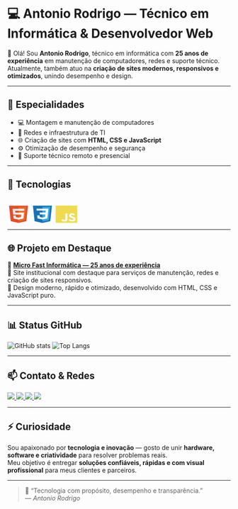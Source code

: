 # 💻 Antonio Rodrigo — Técnico em Informática & Desenvolvedor Web

👋 Olá! Sou **Antonio Rodrigo**, técnico em informática com **25 anos de experiência** em manutenção de computadores, redes e suporte técnico.  
Atualmente, também atuo na **criação de sites modernos, responsivos e otimizados**, unindo desempenho e design.

---

## 🚀 Especialidades

- 💻 Montagem e manutenção de computadores  
- 🧰 Redes e infraestrutura de TI  
- 🌐 Criação de sites com **HTML, CSS e JavaScript**  
- ⚙️ Otimização de desempenho e segurança  
- 🧩 Suporte técnico remoto e presencial  

---

## 🧠 Tecnologias

<div style="display: inline_block"><br>  
  <img align="center" alt="HTML" height="40" width="50" src="https://raw.githubusercontent.com/devicons/devicon/master/icons/html5/html5-original.svg">
  <img align="center" alt="CSS" height="40" width="50" src="https://raw.githubusercontent.com/devicons/devicon/master/icons/css3/css3-original.svg">
  <img align="center" alt="JS" height="40" width="50" src="https://raw.githubusercontent.com/devicons/devicon/master/icons/javascript/javascript-plain.svg">
</div>

---

## 🌐 Projeto em Destaque

🔹 [**Micro Fast Informática — 25 anos de experiência**](http://microfastinformatica.online/)  
💬 Site institucional com destaque para serviços de manutenção, redes e criação de sites responsivos.  
📱 Design moderno, rápido e otimizado, desenvolvido com HTML, CSS e JavaScript puro.

---

## 📊 Status GitHub

![GitHub stats](https://github-readme-stats.vercel.app/api?username=arsgoliveira&show_icons=true&theme=tokyonight)
![Top Langs](https://github-readme-stats.vercel.app/api/top-langs/?username=arsgoliveira&layout=compact&theme=tokyonight)

---

## 📫 Contato & Redes

<div> 
  <a href="https://instagram.com/arsgoliveira" target="_blank">
    <img src="https://img.shields.io/badge/-Instagram-%23E4405F?style=for-the-badge&logo=instagram&logoColor=white">
  </a>
  <a href="https://discordapp.com/users/831243695302377554" target="_blank">
    <img src="https://img.shields.io/badge/Discord-0b5f8a?style=for-the-badge&logo=discord&logoColor=white">
  </a>
  <a href="mailto:argoliveira80@gmail.com" target="_blank">
    <img src="https://img.shields.io/badge/-Gmail-%230b5f8a?style=for-the-badge&logo=gmail&logoColor=white">
  </a>
  <a href="https://www.linkedin.com/in/antonio-rodrigo-gomes-de-oliveira-55240134a/" target="_blank">
    <img src="https://img.shields.io/badge/-LinkedIn-%230e7ab3?style=for-the-badge&logo=linkedin&logoColor=white">
  </a>
</div>

---

## ⚡ Curiosidade

Sou apaixonado por **tecnologia e inovação** — gosto de unir **hardware, software e criatividade** para resolver problemas reais.  
Meu objetivo é entregar **soluções confiáveis, rápidas e com visual profissional** para meus clientes e parceiros.

---

> 💙 “Tecnologia com propósito, desempenho e transparência.”  
> — *Antonio Rodrigo*
